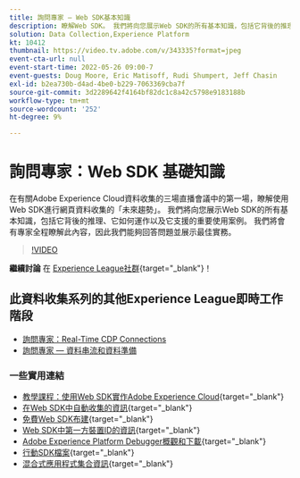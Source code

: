 ```yaml
---
title: 詢問專家 — Web SDK基本知識
description: 瞭解Web SDK。 我們將向您展示Web SDK的所有基本知識，包括它背後的推理、它如何運作以及它支援的重要使用案例。
solution: Data Collection,Experience Platform
kt: 10412
thumbnail: https://video.tv.adobe.com/v/343335?format=jpeg
event-cta-url: null
event-start-time: 2022-05-26 09:00-7
event-guests: Doug Moore, Eric Matisoff, Rudi Shumpert, Jeff Chasin
exl-id: b2ea730b-d4ad-4be0-b229-7063369cba7f
source-git-commit: 3d2289642f4164bf82dc1c8a42c5798e9183188b
workflow-type: tm+mt
source-wordcount: '252'
ht-degree: 9%

---
```


# 詢問專家：Web SDK 基礎知識

在有關Adobe Experience Cloud資料收集的三場直播會議中的第一場，瞭解使用Web SDK進行網頁資料收集的「未來趨勢」。 我們將向您展示Web SDK的所有基本知識，包括它背後的推理、它如何運作以及它支援的重要使用案例。 我們將會有專家全程瞭解此內容，因此我們能夠回答問題並展示最佳實務。

>[!VIDEO](https://video.tv.adobe.com/v/343335/?quality=12&learn=on)

**繼續討論** 在 [Experience League社群](https://experienceleaguecommunities.adobe.com/t5/adobe-experience-platform-launch/experience-league-live-post-session-discussion-the-basics-of-web/m-p/454159#M283){target="_blank"}！

## 此資料收集系列的其他Experience League即時工作階段

* [詢問專家：Real-Time CDP Connections](exl-live-episode-06-23-22.md)
* [詢問專家 — 資料串流和資料準備](exl-live-episode-07-21-22.md)

### 一些實用連結

* [教學課程：使用Web SDK實作Adobe Experience Cloud](https://experienceleague.adobe.com/docs/platform-learn/implement-web-sdk/overview.html?lang=zh-Hant){target="_blank"}
* [在Web SDK中自動收集的資訊](https://experienceleague.adobe.com/docs/experience-platform/edge/data-collection/automatic-information.html?lang=en){target="_blank"}
* [免費Web SDK布建](https://adobe.ly/websdkaccess){target="_blank"}
* [Web SDK中第一方裝置ID的資訊](https://experienceleague.adobe.com/docs/experience-platform/edge/identity/first-party-device-ids.html){target="_blank"}
* [Adobe Experience Platform Debugger概觀和下載](https://experienceleague.adobe.com/docs/platform-learn/data-collection/debugger/overview.html?lang=en){target="_blank"}
* [行動SDK檔案](https://developer.adobe.com/client-sdks/documentation/){target="_blank"}
* [混合式應用程式集合資訊](https://experienceleague.adobe.com/docs/mobile-services/ios/sdk-reference-ios/hybrid-app.html){target="_blank"}

